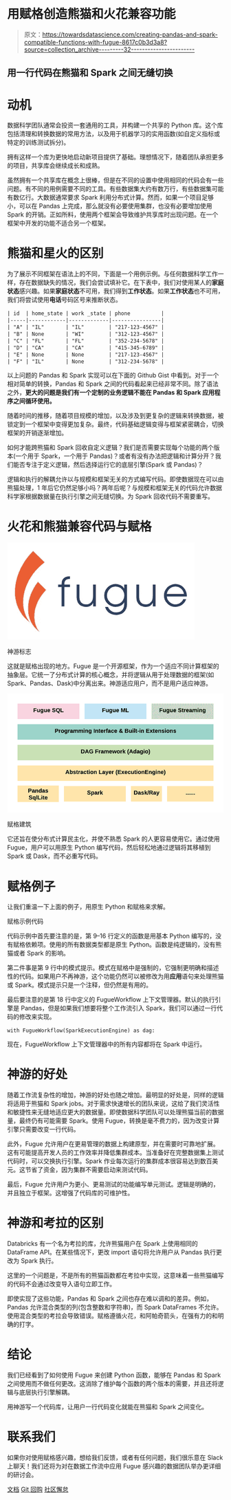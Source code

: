 # 用赋格创造熊猫和火花兼容功能

> 原文：<https://towardsdatascience.com/creating-pandas-and-spark-compatible-functions-with-fugue-8617c0b3d3a8?source=collection_archive---------32----------------------->

## 用一行代码在熊猫和 Spark 之间无缝切换

# 动机

数据科学团队通常会投资一套通用的工具，并构建一个共享的 Python 库。这个库包括清理和转换数据的常用方法，以及用于机器学习的实用函数(如自定义指标或特定的训练测试拆分)。

拥有这样一个库为更快地启动新项目提供了基础。理想情况下，随着团队承担更多的项目，共享库会继续成长和成熟。

虽然拥有一个共享库在概念上很棒，但是在不同的设置中使用相同的代码会有一些问题。有不同的用例需要不同的工具。有些数据集大约有数万行，有些数据集可能有数亿行。大数据通常要求 Spark 利用分布式计算。然而，如果一个项目足够小，可以在 Pandas 上完成，那么就没有必要使用集群，也没有必要增加使用 Spark 的开销。正如所料，使用两个框架会导致维护共享库时出现问题。在一个框架中开发的功能不适合另一个框架。

# 熊猫和星火的区别

为了展示不同框架在语法上的不同，下面是一个用例示例。与任何数据科学工作一样，存在数据缺失的情况，我们会尝试填补它。在下表中，我们对使用某人的**家庭状态**感兴趣。如果**家庭状态**不可用，我们得到**工作状态**。如果**工作状态**也不可用，我们将尝试使用**电话**号码区号来推断状态。

```
| id  | home_state | work _state | phone          |
|-----|------------|-------------|----------------|
| "A" | "IL"       | "IL"        | "217-123-4567" |
| "B" | None       | "WI"        | "312-123-4567" |
| "C" | "FL"       | "FL"        | "352-234-5678" |
| "D" | "CA"       | "CA"        | "415-345-6789" |
| "E" | None       | None        | "217-123-4567" |
| "F" | "IL"       | None        | "312-234-5678" |
```

以上问题的 Pandas 和 Spark 实现可以在下面的 Github Gist 中看到。对于一个相对简单的转换，Pandas 和 Spark 之间的代码看起来已经非常不同。除了语法之外，**更大的问题是我们有一个定制的业务逻辑不能在 Pandas 和 Spark 应用程序之间循环使用。**

随着时间的推移，随着项目规模的增加，以及涉及到更复杂的逻辑来转换数据，被锁定到一个框架中变得更加复杂。最终，代码基础逻辑变得与框架紧密耦合，切换框架的开销逐渐增加。

如何才能跨熊猫和 Spark 回收自定义逻辑？我们是否需要实现每个功能的两个版本(一个用于 Spark，一个用于 Pandas)？或者有没有办法把逻辑和计算分开？我们能否专注于定义逻辑，然后选择运行它的底层引擎(Spark 或 Pandas)？

逻辑和执行的解耦允许以与规模和框架无关的方式编写代码。即使数据现在可以由熊猫处理，1 年后它仍然足够小吗？两年后呢？与规模和框架无关的代码允许数据科学家根据数据量在执行引擎之间无缝切换。为 Spark 回收代码不需要重写。

# 火花和熊猫兼容代码与赋格

![](img/3e75fe9ee3e2edd8bf5b87739290305c.png)

神游标志

这就是赋格出现的地方。Fugue 是一个开源框架，作为一个适应不同计算框架的抽象层。它统一了分布式计算的核心概念，并将逻辑从用于处理数据的框架(如 Spark、Pandas、Dask)中分离出来。神游适应用户，而不是用户适应神游。

![](img/5ca132746be416819e423d4ae76f83be.png)

赋格建筑

它还旨在使分布式计算民主化，并使不熟悉 Spark 的人更容易使用它。通过使用 Fugue，用户可以用原生 Python 编写代码，然后轻松地通过逻辑将其移植到 Spark 或 Dask，而不必重写代码。

# 赋格例子

让我们重温一下上面的例子，用原生 Python 和赋格来求解。

赋格示例代码

代码示例中首先要注意的是，第 9–16 行定义的函数是用基本 Python 编写的，没有赋格依赖项。使用的所有数据类型都是原生 Python。函数是纯逻辑的，没有熊猫或者 Spark 的影响。

第二件事是第 9 行中的模式提示。模式在赋格中是强制的，它强制更明确和描述性的代码。如果用户不再神游，这个功能仍然可以被修改为用**应用**语句来处理熊猫或 Spark。模式提示只是一个注释，但仍然是有用的。

最后要注意的是第 18 行中定义的 FugueWorkflow 上下文管理器。默认的执行引擎是 Pandas，但是如果我们想要将整个工作流引入 Spark，我们可以通过一行代码的修改来实现。

```
with FugueWorkflow(SparkExecutionEngine) as dag:
```

现在，FugueWorkflow 上下文管理器中的所有内容都将在 Spark 中运行。

# 神游的好处

随着工作流复杂性的增加，神游的好处也随之增加。最明显的好处是，同样的逻辑将适用于熊猫和 Spark jobs。对于需求快速增长的团队来说，这给了我们灵活性和敏捷性来无缝地适应更大的数据量。即使数据科学团队可以处理熊猫当前的数据量，最终仍有可能需要 Spark。使用 Fugue，转换是毫不费力的，因为改变计算引擎只需要改变一行代码。

此外，Fugue 允许用户在更易管理的数据上构建原型，并在需要时可靠地扩展。这有可能提高开发人员的工作效率并降低集群成本。当准备好在完整数据集上测试代码时，可以交换执行引擎。Spark 作业每次运行的集群成本很容易达到数百美元。这节省了资金，因为集群不需要启动来测试代码。

最后，Fugue 允许用户为更小、更易测试的功能编写单元测试。逻辑是明确的，并且独立于框架。这增强了代码库的可维护性。

# 神游和考拉的区别

Databricks 有一个名为考拉的库，允许熊猫用户在 Spark 上使用相同的 DataFrame API。在某些情况下，更改 import 语句将允许用户从 Pandas 执行更改为 Spark 执行。

这里的一个问题是，不是所有的熊猫函数都在考拉中实现，这意味着一些熊猫编写的代码不会通过改变导入语句立即工作。

即使实现了这些功能，Pandas 和 Spark 之间也存在难以调和的差异。例如，Pandas 允许混合类型的列(包含整数和字符串)，而 Spark DataFrames 不允许。使用混合类型的考拉会导致错误。赋格遵循火花，和阿帕奇箭头，在强有力的和明确的打字。

# 结论

我们已经看到了如何使用 Fugue 来创建 Python 函数，能够在 Pandas 和 Spark 之间使用而不做任何更改。这消除了维护每个函数的两个版本的需要，并且还将逻辑与底层执行引擎解耦。

用神游写一个代码库，让用户一行代码变化就能在熊猫和 Spark 之间变化。

# 联系我们

如果你对使用赋格感兴趣，想给我们反馈，或者有任何问题，我们很乐意在 Slack 上聊天！我们还将为对在数据工作流中应用 Fugue 感兴趣的数据团队举办更详细的研讨会。

[文档](https://fugue.readthedocs.io/en/latest/)
[Git 回购](https://github.com/fugue-project/fugue)
[社区懈怠](https://join.slack.com/t/fugue-project/shared_invite/zt-jl0pcahu-KdlSOgi~fP50TZWmNxdWYQ)